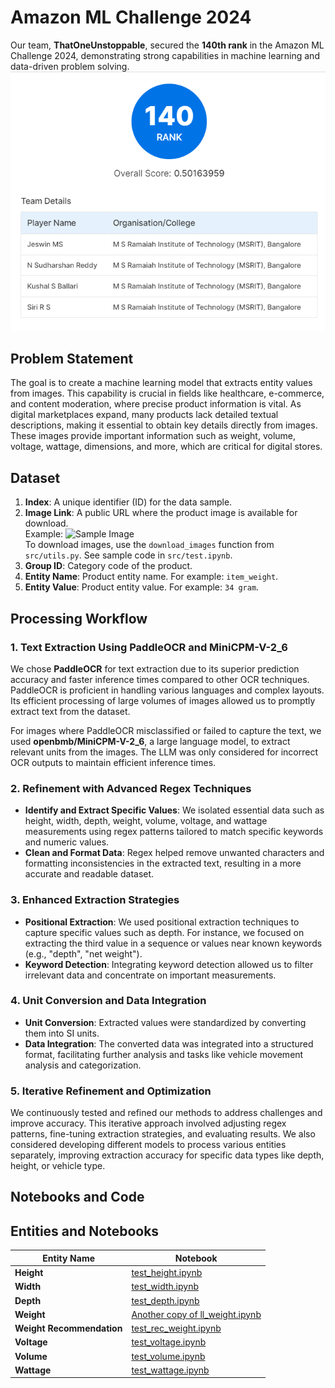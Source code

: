 # Amazon ML Challenge 2024

Our team, **ThatOneUnstoppable**, secured the **140th rank** in the Amazon ML Challenge 2024, demonstrating strong capabilities in machine learning and data-driven problem solving.
![140](Acheivement.png)

## Problem Statement

The goal is to create a machine learning model that extracts entity values from images. This capability is crucial in fields like healthcare, e-commerce, and content moderation, where precise product information is vital. As digital marketplaces expand, many products lack detailed textual descriptions, making it essential to obtain key details directly from images. These images provide important information such as weight, volume, voltage, wattage, dimensions, and more, which are critical for digital stores.

## Dataset

1. **Index**: A unique identifier (ID) for the data sample.
2. **Image Link**: A public URL where the product image is available for download.  
   Example: ![Sample Image](https://m.media-amazon.com/images/I/71XfHPR36-L.jpg)  
   To download images, use the `download_images` function from `src/utils.py`. See sample code in `src/test.ipynb`.
3. **Group ID**: Category code of the product.
4. **Entity Name**: Product entity name. For example: `item_weight`.
5. **Entity Value**: Product entity value. For example: `34 gram`.

## Processing Workflow

### 1. Text Extraction Using PaddleOCR and MiniCPM-V-2_6

We chose **PaddleOCR** for text extraction due to its superior prediction accuracy and faster inference times compared to other OCR techniques. PaddleOCR is proficient in handling various languages and complex layouts. Its efficient processing of large volumes of images allowed us to promptly extract text from the dataset.

For images where PaddleOCR misclassified or failed to capture the text, we used **openbmb/MiniCPM-V-2_6**, a large language model, to extract relevant units from the images. The LLM was only considered for incorrect OCR outputs to maintain efficient inference times.

### 2. Refinement with Advanced Regex Techniques

- **Identify and Extract Specific Values**: We isolated essential data such as height, width, depth, weight, volume, voltage, and wattage measurements using regex patterns tailored to match specific keywords and numeric values.
- **Clean and Format Data**: Regex helped remove unwanted characters and formatting inconsistencies in the extracted text, resulting in a more accurate and readable dataset.

### 3. Enhanced Extraction Strategies

- **Positional Extraction**: We used positional extraction techniques to capture specific values such as depth. For instance, we focused on extracting the third value in a sequence or values near known keywords (e.g., "depth", "net weight").
- **Keyword Detection**: Integrating keyword detection allowed us to filter irrelevant data and concentrate on important measurements.

### 4. Unit Conversion and Data Integration

- **Unit Conversion**: Extracted values were standardized by converting them into SI units.
- **Data Integration**: The converted data was integrated into a structured format, facilitating further analysis and tasks like vehicle movement analysis and categorization.

### 5. Iterative Refinement and Optimization

We continuously tested and refined our methods to address challenges and improve accuracy. This iterative approach involved adjusting regex patterns, fine-tuning extraction strategies, and evaluating results. We also considered developing different models to process various entities separately, improving extraction accuracy for specific data types like depth, height, or vehicle type.

## Notebooks and Code

## Entities and Notebooks

| Entity Name           | Notebook                                                                 |
|-----------------------|--------------------------------------------------------------------------|
| **Height**            | [test_height.ipynb](<https://colab.research.google.com/drive/1Hc1vO-L_PpurQ6r4K8cWcybGD6FuI60l>)                         |
| **Width**             | [test_width.ipynb](<https://colab.research.google.com/drive/1Yl-R3Ws5Gite-Vj6oircxJImXjjqWNAK>)                           |
| **Depth**             | [test_depth.ipynb](<https://colab.research.google.com/drive/1AImdOP0p6aE9RLMaWikO8PQaf0BF-ZwC?usp=sharing>)                           |
| **Weight**            | [Another copy of ll_weight.ipynb](<https://colab.research.google.com/drive/12jHBYxOvE2uJgjJjPj5msBdR-xyYRZ-6?usp=sharing>)             |
| **Weight Recommendation** | [test_rec_weight.ipynb](<https://colab.research.google.com/drive/12jHBYxOvE2uJgjJjPj5msBdR-xyYRZ-6?usp=sharing>)             |
| **Voltage**    | [test_voltage.ipynb](<https://colab.research.google.com/drive/1YnLwNDscWK0WYmicxtEjDoTW_PBzMlKQ?usp=sharing>)                 |
| **Volume**            | [test_volume.ipynb](<https://colab.research.google.com/drive/1tz9RcX2VH4ABSs2D2w2eEvAIULd2Dj2O?usp=sharing>)                         |
| **Wattage**      | [test_wattage.ipynb](<https://colab.research.google.com/drive/1QOTueQ7COKy8aE4TAH74AhpiCEiYUMdk?usp=sharing>)                 |


